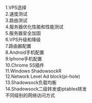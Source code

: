1.VPS选择   
2.速度测试  
3.路由测试  
4.服务器优化性能和性能测试  
5.服务器安全加固  
6.VPS升级和降级  
7.路由器配置  
8.Android手机配置  
9.Iphone手机配置  
10.Chrome SS插件   
11.Windows ShadowsockR     
12.Network Level Ad block(pi-hole)    
13.Shadowsock负载均衡  
14.Shadowsock二级转发或iptables转发  
不同级别的网络访问方式
